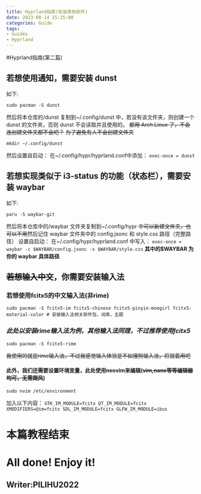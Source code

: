 ```yaml
---
title: Hyprland指南(安装其他软件)
date: 2023-08-14 15:25:00
categories: Guide
tags:
- Guides
- Hyprland
---
```


#Hyprland指南(第二篇)
## 若想使用通知，需要安装 dunst
如下:
```
sudo pacman -S dunst
```
然后将本仓库的/dunst 复制到~/.config/dunst 中，若没有该文件夹，则创建一个 dunst 的文件夹，否则 dunst 不会读取并且使用的。
~~都用 Arch Linux 了，不会连创建文件夹都不会吧？~~
~~为了避免有人不会创建文件夹~~
```
mkdir ~/.config/dunst
```
然后设置自启动：
在~/.config/hypr/hyprland.conf中添加：
`
exec-once = dunst
`
## 若想实现类似于 i3-status 的功能（状态栏），需要安装 waybar
如下:
```
paru -S waybar-git
```
然后将本仓库中的/waybar 文件夹复制到~/.config/hypr 中~~可以新建文件夹，也可以不用~~然后记住 waybar 文件夹中的 config.jsonc 和 style.css 路径（完整路径）
设置自启动：
在~/.config/hypr/hyprland.conf 中写入：
`
exec-once = waybar -c $WAYBAR/config.jsonc -s $WAYBAR/style.css
`
**其中的$WAYBAR 为你的 waybar 具体路径**
## ~~若想输入中文~~，你需要安装输入法
### 若想使用fcitx5的中文输入法(非rime)
```
sudo pacman -S fcitx5-im fcitx5-chinese fcitx5-pinyin-moegirl fcitx5-material-color # 安装输入法相关软件包，词库，主题 
```
### *此处以安装rime输入法为例，其他输入法同理，不过推荐使用fcitx5*
```
sudo pacman -S fcitx5-rime
```
~~我使用的就是rime输入法，不过我感觉输入体验是不如搜狗输入法，将就着用吧~~
#### 此外，我们还需要设置环境变量，此处使用neovim来编辑(~~vim,nano等等编辑器均可，无需跟风~~)
```
sudo nvim /etc/environment
```
加入以下内容：
`
GTK_IM_MODULE=fcitx
QT_IM_MODULE=fcitx
XMODIFIERS=@im=fcitx
SDL_IM_MODULE=fcitx
GLFW_IM_MODULE=ibus
`

# 本篇教程结束

# All done! Enjoy it!
## Writer:PILIHU2022
